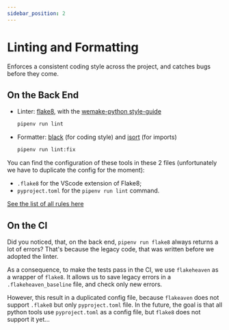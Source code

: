 ```yaml
---
sidebar_position: 2
---
```


# Linting and Formatting

Enforces a consistent coding style across the project, and catches bugs before
they come.

## On the Back End

- Linter: [flake8](https://flake8.pycqa.org/), with the [wemake-python style-guide](https://wemake-python-styleguide.readthedocs.io/en/latest/pages/usage/violations/index.html)
  ```bash
  pipenv run lint
  ```
- Formatter: [black](https://black.readthedocs.io/) (for coding style)
  and [isort](https://pycqa.github.io/isort/) (for imports)
  ```bash
  pipenv run lint:fix
  ```

You can find the configuration of these tools in these 2 files (unfortunately
we have to duplicate the config for the moment):

- `.flake8` for the VScode extension of Flake8;
- `pyproject.toml` for the `pipenv run lint` command.

[See the list of all rules here](https://wemake-python-styleguide.readthedocs.io/en/latest/pages/usage/violations/index.html)

## On the CI

Did you noticed, that, on the back end, `pipenv run flake8` always returns a lot
of errors? That's because the legacy code, that was written before we adopted
the linter.

As a consequence, to make the tests pass in the CI, we use `flakeheaven` as a
wrapper of `flake8`. It allows us to save legacy errors in a
`.flakeheaven_baseline` file, and check only new errors.

However, this result in a duplicated config file, because `flakeaven` does not
support `.flake8` but only `pyproject.toml` file. In the future, the goal
is that all python tools use `pyproject.toml` as a config file, but `flake8`
does not support it yet...
